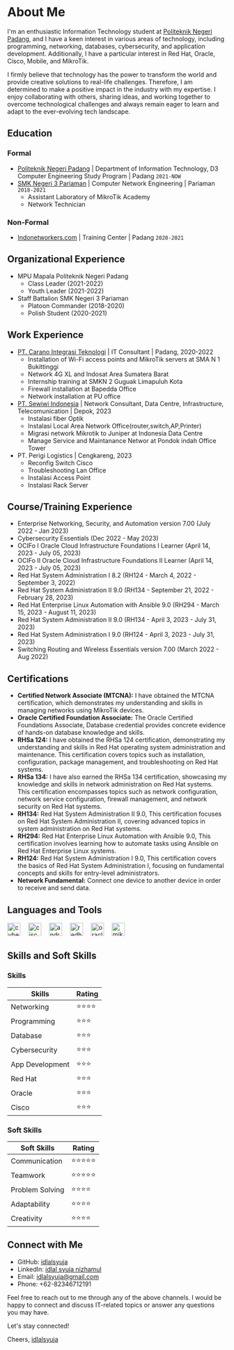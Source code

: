# About Me
I'm an enthusiastic Information Technology student at [Politeknik Negeri Padang](https://www.pnp.ac.id/), and I have a keen interest in various areas of technology, including programming, networking, databases, cybersecurity, and application development. Additionally, I have a particular interest in Red Hat, Oracle, Cisco, Mobile, and MikroTik.

I firmly believe that technology has the power to transform the world and provide creative solutions to real-life challenges. Therefore, I am determined to make a positive impact in the industry with my expertise. I enjoy collaborating with others, sharing ideas, and working together to overcome technological challenges and always remain eager to learn and adapt to the ever-evolving tech landscape.

## Education

### Formal
- [Politeknik Negeri Padang](https://www.pnp.ac.id/) | Department of Information Technology, D3 Computer Engineering Study Program | Padang `2021-NOW`
- [SMK Negeri 3 Pariaman](https://www.smkn3-pariaman.sch.id/) | Computer Network Engineering | Pariaman `2018-2021`
  - Assistant Laboratory of MikroTik Academy
  - Network Technician

### Non-Formal
- [Indonetworkers.com](https://indonetworkers.com/) | Training Center | Padang `2020-2021`

## Organizational Experience
- MPU Mapala Politeknik Negeri Padang
  - Class Leader (2021-2022)
  - Youth Leader (2021-2022)
- Staff Battalion SMK Negeri 3 Pariaman
  - Platoon Commander (2018-2020)
  - Polish Student (2020-2021)

## Work Experience
- [PT. Carano Integrasi Teknologi](http://cit.co.id/) | IT Consultant | Padang, 2020-2022
  - Installation of Wi-Fi access points and MikroTik servers at SMA N 1 Bukittinggi
  - Network 4G XL and Indosat Area Sumatera Barat
  - Internship training at SMKN 2 Guguak Limapuluh Kota
  - Firewall installation at Bapedda Office
  - Network installation at PU office
- [PT. Sewiwi Indonesia](https://swin.net.id) | Network Consultant, Data Centre, Infrastructure, Telecomunication | Depok, 2023
  - Instalasi fiber Optik
  - Instalasi Local Area Network Office(router,switch,AP,Printer)
  - Migrasi network Mikrotik to Juniper at Indonesia Data Centre
  - Manage Service and Maintanance Networ at Pondok indah Office Tower
- PT. Perigi Logistics | Cengkareng, 2023
  - Reconfig Switch Cisco
  - Troubleshooting Lan Office
  - Instalasi Access Point
  - Instalasi Rack Server

## Course/Training Experience
- Enterprise Networking, Security, and Automation version 7.00 (July 2022 - Jan 2023)
- Cybersecurity Essentials (Dec 2022 - May 2023)
- OCIFo I Oracle Cloud Infrastructure Foundations I Learner (April 14, 2023 - July 05, 2023)
- OCIFo II Oracle Cloud Infrastructure Foundations II Learner (April 14, 2023 - July 05, 2023)
- Red Hat System Administration I 8.2 (RH124 - March 4, 2022 - September 3, 2022)
- Red Hat System Administration II 9.0 (RH134 - September 21, 2022 - February 28, 2023)
- Red Hat Enterprise Linux Automation with Ansible 9.0 (RH294 - March 15, 2023 - August 11, 2023)
- Red Hat System Administration II 9.0 (RH134 - April 3, 2023 - July 31, 2023)
- Red Hat System Administration I 9.0 (RH124 - April 3, 2023 - July 31, 2023)
- Switching Routing and Wireless Essentials version 7.00 (March 2022 - Aug 2022)

## Certifications
- **Certified Network Associate (MTCNA):** I have obtained the MTCNA certification, which demonstrates my understanding and skills in managing networks using MikroTik devices.
- **Oracle Certified Foundation Associate:** The Oracle Certified Foundations Associate, Database credential provides concrete evidence of hands-on database knowledge and skills.
- **RHSa 124:** I have obtained the RHSa 124 certification, demonstrating my understanding and skills in Red Hat operating system administration and maintenance. This certification covers topics such as installation, configuration, package management, and troubleshooting on Red Hat systems.
- **RHSa 134:** I have also earned the RHSa 134 certification, showcasing my knowledge and skills in network administration on Red Hat systems. This certification encompasses topics such as network configuration, network service configuration, firewall management, and network security on Red Hat systems.
- **RH134:** Red Hat System Administration II 9.0, This certification focuses on Red Hat System Administration II, covering advanced topics in system administration on Red Hat systems.
- **RH294:** Red Hat Enterprise Linux Automation with Ansible 9.0, This certification involves learning how to automate tasks using Ansible on Red Hat Enterprise Linux systems.
- **RH124:** Red Hat System Administration I 9.0, This certification covers the basics of Red Hat System Administration I, focusing on fundamental concepts and skills for entry-level administrators.
- **Network Fundamental:** Connect one device to another device in order to receive and send data.
  
## Languages and Tools
<img align="left" alt="cyber" width="30px" src="https://cuongquach.com/wp-content/uploads/2017/06/dvwa-logo-2.png" style="padding-right:15px;" />
<img align="left" alt="cisco" width="30px" src="https://th.bing.com/th/id/R.e5eae4ae69e73f2eb848492b61f7c981?rik=gFF2RqCWd29iSw&riu=http%3a%2f%2f1000logos.net%2fwp-content%2fuploads%2f2016%2f11%2fCisco-logo.png&ehk=amjKwJX%2b3s9CVWoTkm%2fC8%2fqvlMChVLlDUH6S36sp9yE%3d&risl=&pid=ImgRaw&r=0" style="padding-right:15px;" />
<img align="left" alt="android" width="30px" src="https://desarrollador-android.com/wp-content/uploads/2015/03/android_studio_logo.png" style="padding-right:15px;" />
<img align="left" alt="redhat" width="30px" src="https://th.bing.com/th/id/OIP.oNqFfD8TdCOWi4ccOGZzNwHaBv?pid=ImgDet&rs=1" style="padding-right:15px;" />
<img align="left" alt="oracle" width="30px" src="https://th.bing.com/th/id/OIP.FOWNaCKbxoep9X1jgWih4QHaC4?pid=ImgDet&rs=1" style="padding-right:15px;" />
<img align="left" alt="mikrotik" width="30px" src="https://th.bing.com/th/id/OIP.0vssZ0ehhgwLvcwnD_TyngHaB-?pid=ImgDet&rs=1" />

<br />
<br />


## Skills and Soft Skills

### Skills

| Skills            | Rating         |
| ----------------- | -------------- |
| Networking        | ⭐⭐⭐⭐        |
| Programming       | ⭐⭐⭐          |
| Database          | ⭐⭐⭐        |
| Cybersecurity     | ⭐⭐⭐        |
| App Development   | ⭐⭐⭐        |
| Red Hat           | ⭐⭐⭐        |
| Oracle            | ⭐⭐⭐        |
| Cisco             | ⭐⭐⭐        |

### Soft Skills

| Soft Skills       | Rating         |
| ----------------- | -------------- |
| Communication     | ⭐⭐⭐⭐⭐      |
| Teamwork          | ⭐⭐⭐⭐⭐      |
| Problem Solving   | ⭐⭐⭐⭐        |
| Adaptability      | ⭐⭐⭐⭐        |
| Creativity        | ⭐⭐⭐⭐        |

## Connect with Me

- GitHub: [idlalsyuja](https://github.com/idlalsyuja/)
- LinkedIn: [idlal syuja nizhamul](https://www.linkedin.com/in/idlal-syuja-6a4455268/)
- Email: idlalsyuja@gmail.com
- Phone: +62-82346712191

Feel free to reach out to me through any of the above channels. I would be happy to connect and discuss IT-related topics or answer any questions you may have.

Let's stay connected!

Cheers,
[idlalsyuja](https://github.com/idlalsyuja/)
